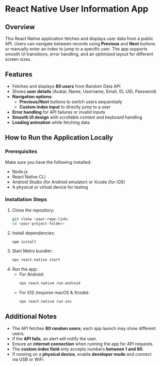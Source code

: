 # React Native User Information App

## Overview
This React Native application fetches and displays user data from a public API. Users can navigate between records using **Previous** and **Next** buttons or manually enter an index to jump to a specific user. The app supports smooth UI transitions, error handling, and an optimized layout for different screen sizes.

## Features
- Fetches and displays **80 users** from Random Data API
- Shows **user details** (Avatar, Name, Username, Email, ID, UID, Password)
- **Navigation options**:
  - **Previous/Next** buttons to switch users sequentially
  - **Custom index input** to directly jump to a user
- **Error handling** for API failures or invalid inputs
- **Smooth UI design** with scrollable content and keyboard handling
- **Loading animation** while fetching data

## How to Run the Application Locally

### Prerequisites
Make sure you have the following installed:
- Node.js
- React Native CLI
- Android Studio (for Android emulator) or Xcode (for iOS)
- A physical or virtual device for testing

### Installation Steps
1. Clone the repository:
   ```sh
   git clone <your-repo-link>
   cd <your-project-folder>
   ```
2. Install dependencies:
   ```sh
   npm install
   ```
3. Start Metro bundler:
   ```sh
   npx react-native start
   ```
4. Run the app:
   - For Android:
     ```sh
     npx react-native run-android
     ```
   - For iOS (requires macOS & Xcode):
     ```sh
     npx react-native run-ios
     ```

## Additional Notes
- The API fetches **80 random users**; each app launch may show different users.
- If the **API fails**, an alert will notify the user.
- Ensure an **internet connection** when running the app for API requests.
- The **custom index field** only accepts numbers **between 1 and 80**.
- If running on a **physical device**, enable **developer mode** and connect via USB or WiFi.

